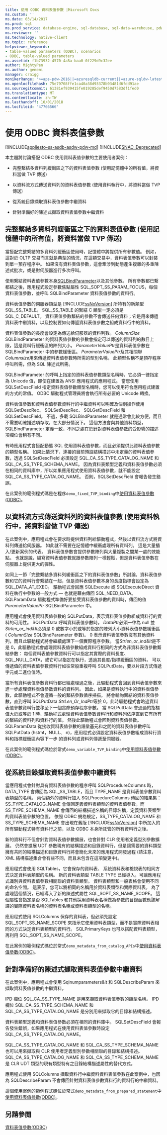 ```yaml
---
title: 使用 ODBC 資料表值參數 |Microsoft Docs
ms.custom: ''
ms.date: 03/14/2017
ms.prod: sql
ms.prod_service: database-engine, sql-database, sql-data-warehouse, pdw
ms.reviewer: ''
ms.technology: native-client
ms.topic: reference
helpviewer_keywords:
- table-valued parameters (ODBC), scenarios
- ODBC, table-valued parameters
ms.assetid: f1b73932-4570-4a8a-baa0-0f229d9c32ee
author: MightyPen
ms.author: genemi
manager: craigg
monikerRange: '>=aps-pdw-2016||=azuresqldb-current||=azure-sqldw-latest||>=sql-server-2016||=sqlallproducts-allversions||>=sql-server-linux-2017||=azuresqldb-mi-current'
ms.openlocfilehash: 75e79708ffe1ca40a38d93378b93481d6fdd91ae
ms.sourcegitcommit: 61381ef939415fe019285def9450d7583df1fed0
ms.translationtype: MT
ms.contentlocale: zh-TW
ms.lasthandoff: 10/01/2018
ms.locfileid: "47766566"
---
```

# <a name="uses-of-odbc-table-valued-parameters"></a>使用 ODBC 資料表值參數
[!INCLUDE[appliesto-ss-asdb-asdw-pdw-md](../../includes/appliesto-ss-asdb-asdw-pdw-md.md)]
[!INCLUDE[SNAC_Deprecated](../../includes/snac-deprecated.md)]

  本主題將討論搭配 ODBC 使用資料表值參數的主要使用者案例：  
  
-   完整繫結多資料列緩衝區之下的資料表值參數 (使用記憶體中的所有值，將資料當做 TVP 傳送)  
  
-   以資料流方式傳送資料列的資料表值參數 (使用資料執行中，將資料當做 TVP 傳送)  
  
-   從系統目錄擷取資料表值參數中繼資料  
  
-   針對準備好的陳述式擷取資料表值參數中繼資料  
  
## <a name="table-valued-parameter-with-fully-bound-multirow-buffers-send-data-as-a-tvp-with-all-values-in-memory"></a>完整繫結多資料列緩衝區之下的資料表值參數 (使用記憶體中的所有值，將資料當做 TVP 傳送)  
 當搭配完整繫結的多資料列緩衝區使用時，記憶體中將提供所有參數值。 例如，這對於 OLTP 交易而言就是典型的情況，在這類交易中，資料表值參數可以封裝到單一預存程序中。 如果沒有資料表值參數，這會牽涉到動態產生複雜的多重陳述式批次，或是對伺服器進行多次呼叫。  
  
 使用繫結資料表值參數本身[SQLBindParameter](http://go.microsoft.com/fwlink/?LinkId=59328)以及其他參數。 所有參數都已繫都結之後，應用程式設定參數焦點屬性 SQL_SOPT_SS_PARAM_FOCUS，每個資料表值參數，並呼叫 SQLBindParameter 資料表值參數的資料行。  
  
 資料表值參數的伺服器類型是 [!INCLUDE[ssNoVersion](../../includes/ssnoversion-md.md)] 所特有的新類型 SQL_SS_TABLE。 SQL_SS_TABLE 的繫結 C 類型一定必須是 SQL_C_DEFAULT。 資料表值參數繫結的參數不會傳送任何資料；它是用來傳遞資料表中繼資料，以及控制要如何傳遞資料表值參數之組成資料行中的資料。  
  
 資料表值參數的長度會設定為傳送給伺服器的資料列數。 *ColumnSize* SQLBindParameter 的資料表值參數的參數會指定可以傳送的資料列的數目上限，這是資料行緩衝區的陣列大小。 *ParameterValuePtr*是資料表值參數在 SQLBindParameter 中的參數緩衝區。 *ParameterValuePtr*及其相關聯*Columnsize*用來傳遞資料表值參數時所需的型別名稱。 此類型名稱不是預存程序呼叫所需，但為 SQL 陳述式所需。  
  
 SQLBindParameter 的呼叫上指定的資料表值參數類型名稱時，它必須一律指定為 Unicode 值，即使在建置為 ANSI 應用程式的應用程式。 當您使用 SQLSetDescField 指定資料表值參數類型名稱時，您可以使用符合應用程式建置的方式的常值。 ODBC 驅動程式管理員將會執行所有必要的 Unicode 轉換。  
  
 資料表值參數和資料表值參數資料行的中繼資料可以明確及個別操作使用 SQLGetDescRec、 SQLSetDescRec、 SQLGetDescField 和 SQLSetDescField。 不過，多載 SQLBindParameter 就是通常會比較方便，而且不需要明確描述項存取，在大部分情況下。 這個方法會與其他資料類型，SQLBindParameter 定義一致，不同之處在於針對資料表值參數的受影響的描述項欄位會稍有不同。  
  
 有時應用程式會搭配動態 SQL 使用資料表值參數，而且必須提供此資料表值參數的類型名稱。 如果此情況下，連接的目前預設結構描述中未定義的資料表值參數，透過 SQLSetDescField 必須設定 SQL_CA_SS_TYPE_CATALOG_NAME 和 SQL_CA_SS_TYPE_SCHEMA_NAME。 因為資料表類型定義和資料表值參數必須在相同的資料庫中，所以如果應用程式使用資料表值參數，就不能設定 SQL_CA_SS_TYPE_CATALOG_NAME。 否則，SQLSetDescField 會報告發生錯誤。  
  
 在此案例的範例程式碼是在程序`demo_fixed_TVP_binding`中[使用資料表值參數&#40;ODBC&#41;](../../relational-databases/native-client-odbc-how-to/use-table-valued-parameters-odbc.md)。  
  
## <a name="table-valued-parameter-with-row-streaming-send-data-as-a-tvp-using-data-at-execution"></a>以資料流方式傳送資料列的資料表值參數 (使用資料執行中，將資料當做 TVP 傳送)  
 在此案例中，應用程式會在要求時提供資料列給驅動程式，然後以資料流方式將資料列傳送給伺服器。 如此就不需要在記憶體中緩衝處理所有資料列。 這是大量插入/更新案例的代表。 資料表值參數會提供參數陣列與大量複製之間某一處的效能點。 也就是說，編寫資料表值參數就跟參數陣列一樣輕鬆，但是資料表值參數在伺服器上提供更大的彈性。  
  
 如同上一節「完整繫結多資料列緩衝區之下的資料表值參數」所討論，資料表值參數和它的資料行會繫結在一起，但是資料表值參數本身的長度指標會設定為 SQL_DATA_AT_EXEC。 驅動程式會回應 SQLExecute 或 SQLExecuteDirect 資料在執行中參數的一般方式 — 也就是藉由傳回 SQL_NEED_DATA。 SQLParamData 驅動程式準備好要接受資料表值參數的資料時，傳回的值*ParameterValuePtr* SQLBindParameter 中。  
  
 應用程式會使用資料表值參數的 SQLPutData，表示資料表值參數組成資料行的資料的可用性。 SQLPutData 呼叫資料表值參數時， *DataPtr*必須一律為 null 並*Strlen_or_ind&lt*必須是 0 或數字小於或等於指定的陣列大小資料表值參數緩衝區 ( *ColumnSize* SQLBindParameter 參數)。 0 表示資料表值參數沒有其他資料列，而且此驅動程式將會繼續處理下一個實際程序參數。 當*Strlen_or_ind&lt*是不是 0，此驅動程式會處理資料表值參數組成資料行相同的方式為非資料表值參數繫結參數： 每個資料表值參數資料行可以指定其實際的資料長度、 SQL_NULL_DATA，或它可以指定在執行，透過其長度/指標緩衝區的資料。 可以傳遞值的資料表值參數資料行如往常般重複呼叫 SQLPutData，要以片段方式傳遞字元或二進位值時。  
  
 當所有資料表值參數資料行都已經處理過之後，此驅動程式會回到資料表值參數來進一步處理資料表值參數資料的資料列。 因此，如果是資料執行中的資料表值參數，此驅動程式不會遵循一般的繫結參數循序掃描。 將會輪詢繫結的資料表值參數，直到呼叫 SQLPutData *StrLen_Or_IndPtr*等於 0，此時驅動程式會略過資料表值參數資料行並移至下一個實際預存程序參數。  當 SQLPutData 會通過的指標值大於或等於 1 時，驅動程式處理資料表值參數資料行和資料列依序直到它有所有的繫結的資料列和資料行的值。 然後此驅動程式會回到資料表值參數。 SQLParamData 從接收資料表值參數的語彙基元和之間的資料表值參數呼叫 SQLPutData (hstmt，NULL、 n)，應用程式必須設定資料表值參數組成資料行資料和指標緩衝區內容下一步 的資料列或資料列傳遞至伺服器。  
  
 在此案例的範例程式碼位於常式`demo_variable_TVP_binding`中[使用資料表值參數&#40;ODBC&#41;](../../relational-databases/native-client-odbc-how-to/use-table-valued-parameters-odbc.md)。  
  
## <a name="retrieving-table-valued-parameter-metadata-from-the-system-catalog"></a>從系統目錄擷取資料表值參數中繼資料  
 當應用程式會針對具有資料表值參數的程序呼叫 SQLProcedureColumns 時，DATA_TYPE 會傳回為 SQL_SS_TABLE，而且 TYPE_NAME 是資料表值參數資料表類型的名稱。 兩個額外的資料行加入 SQLProcedureColumns 傳回的結果集： SS_TYPE_CATALOG_NAME 會傳回定義資料表類型的資料表值參數，而 SS_TYPE_SCHEMA_NAME 會傳回的結構描述名稱的目錄名稱，定義資料表類型的資料表值參數的位置。 依照 ODBC 規格規定，SS_TYPE_CATALOG_NAME 和 SS_TYPE_SCHEMA_NAME 會出現在舊版 [!INCLUDE[ssNoVersion](../../includes/ssnoversion-md.md)] 中所加入的所有驅動程式特有資料行之前，以及 ODBC 本身所託管的所有資料行之後。  
  
 新的資料行不但會針對資料表值參數擴展，也會針對 CLR 使用者定義型別參數擴展。 仍然會擴展 UDT 參數現有的結構描述和目錄資料行，但是讓需要的資料類型擁有共同的結構描述和目錄資料行將會簡化未來的應用程式開發過程  (請注意，XML 結構描述集合會有些不同，而且未包含在這項變更中)。  
  
 應用程式會使用 SQLTables，它會保存的資料表、 系統資料表和檢視表的相同方式決定資料表類型的名稱。 新的資料表類型 TABLE TYPE 已經導入，可讓應用程式識別與資料表值參數相關聯的資料表類型。 資料表類型和一般表格會使用不同的命名空間。 這表示，您可以將相同的名稱用於資料表類型和實際資料表。 為了處理這個情況，已經導入了新的陳述式屬性 SQL_SOPT_SS_NAME_SCOPE。 這個屬性會指定是否 SQLTables 和其他採用資料表名稱做為參數的目錄函數應該解譯的實際資料表名稱的資料表名稱或資料表類型的名稱。  
  
 應用程式使用 SQLColumns 保存的資料表，但必須先設定 SQL_SOPT_SS_NAME_SCOPE 來指示它使用資料表類型，而不是實際資料表相同的方式決定資料表類型的資料行。 SQLPrimaryKeys 也可以搭配資料表類型，再利用 SQL_SOPT_SS_NAME_SCOPE。  
  
 在此案例的範例程式碼位於常式`demo_metadata_from_catalog_APIs`中[使用資料表值參數&#40;ODBC&#41;](../../relational-databases/native-client-odbc-how-to/use-table-valued-parameters-odbc.md)。  
  
## <a name="retrieving-table-valued-parameter-metadata-for-a-prepared-statement"></a>針對準備好的陳述式擷取資料表值參數中繼資料  
 在此案例中，應用程式會使用 Sqlnumparameters&lt 和 SQLDescribeParam 來擷取資料表值參數的中繼資料。  
  
 IPD 欄位 SQL_CA_SS_TYPE_NAME 是用來擷取資料表值參數的類型名稱。 IPD 欄位 SQL_CA_SS_TYPE_SCHEMA_NAME 和 SQL_CA_SS_TYPE_CATALOG_NAME 是分別用來擷取它的目錄和結構描述。  
  
 資料表類型定義和資料表值參數必須在相同的資料庫中。 SQLSetDescField 會報告發生錯誤，如果應用程式在使用資料表值參數時設定 SQL_CA_SS_TYPE_CATALOG_NAME。  
  
 SQL_CA_SS_TYPE_CATALOG_NAME 和 SQL_CA_SS_TYPE_SCHEMA_NAME 也可以用來擷取與 CLR 使用者定義型別參數相關聯的目錄和結構描述。 SQL_CA_SS_TYPE_CATALOG_NAME 和 SQL_CA_SS_TYPE_SCHEMA_NAME 是 CLR UDT 類型的現有類型特有之目錄結構描述屬性的替代方式。  
  
 應用程式使用 SQLColumns 擷取資料行中繼資料資料表值參數在此案例中，也因為 SQLDescribeParam 不會傳回針對資料表值參數資料行的資料行的中繼資料。  
  
 這個使用案例的範例程式碼位於常式`demo_metadata_from_prepared_statement`中[使用資料表值參數&#40;ODBC&#41;](../../relational-databases/native-client-odbc-how-to/use-table-valued-parameters-odbc.md)。  
  
## <a name="see-also"></a>另請參閱  
 [資料表值參數&#40;ODBC&#41;](../../relational-databases/native-client-odbc-table-valued-parameters/table-valued-parameters-odbc.md)  
  
  

